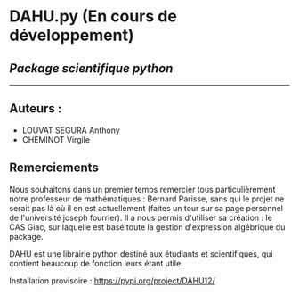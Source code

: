 # DAHU.py (En cours de développement)
## _Package scientifique python_
***
## Auteurs : 
- LOUVAT SEGURA Anthony
- CHEMINOT Virgile

## Remerciements
Nous souhaitons dans un premier temps remercier tous particulièrement notre professeur de mathématiques : Bernard Parisse, sans qui le projet ne serait pas là où il en est actuellement (faites un tour sur sa page personnel de l'université joseph fourrier).
Il a nous permis d'utiliser sa création : le CAS Giac, sur laquelle est basé toute la gestion d'expression algébrique du package.

DAHU est une librairie python destiné aux étudiants et scientifiques, qui contient beaucoup de fonction leurs étant utile.

Installation provisoire : https://pypi.org/project/DAHU12/
